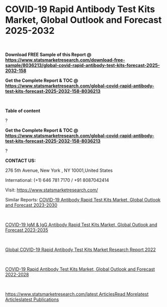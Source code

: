 <h1>COVID-19 Rapid Antibody Test Kits Market, Global Outlook and Forecast 2025-2032</h1><br/><p><strong>Download FREE Sample of this Report @ <a href="https://www.statsmarketresearch.com/download-free-sample/8036213/global-covid-rapid-antibody-test-kits-forecast-2025-2032-158">https://www.statsmarketresearch.com/download-free-sample/8036213/global-covid-rapid-antibody-test-kits-forecast-2025-2032-158</a></strong></p>
 
 
 
 <div><b>Get the Complete Report & TOC @ <a href="https://www.statsmarketresearch.com/global-covid-rapid-antibody-test-kits-forecast-2025-2032-158-8036213">https://www.statsmarketresearch.com/global-covid-rapid-antibody-test-kits-forecast-2025-2032-158-8036213</a></b></div>
 
 
 
 <p><br />
 
 <b>Table of content</b></p>
 
 
 
 <p>? </p>
 
 
 
 <div><b>Get the Complete Report & TOC @ <a href="https://www.statsmarketresearch.com/global-covid-rapid-antibody-test-kits-forecast-2025-2032-158-8036213">https://www.statsmarketresearch.com/global-covid-rapid-antibody-test-kits-forecast-2025-2032-158-8036213</a></b></div>
 
 
 
 <p>? </p>
 
 
 
 <p><b>CONTACT US:</b><br />
 
 276 5th Avenue, New York , NY 10001,United States<br />
 
 International: (+1) 646 781 7170 / +91 8087042414<br />
 
 Visit: <a href="https://www.statsmarketresearch.com/">https://www.statsmarketresearch.com/</a><br />
 
 Similar Reports: <a href="https://www.statsmarketresearch.com/global-covid-rapid-antibody-test-kits-forecast-2025-2032-158-8036213">COVID-19 Antibody Rapid Test Kits Market, Global Outlook and Forecast 2023-2030</a><br />
 
 <br />
 
 <a href="https://www.statsmarketresearch.com/global-covid-rapid-antibody-test-kits-forecast-2025-2032-158-8036213">COVID-19 IgM & IgG Antibody Rapid Test Kits Market, Global Outlook and Forecast 2023-2035</a><br />
 
 <br />
 
 <a href="https://www.statsmarketresearch.com/global-covid-rapid-antibody-test-kits-forecast-2025-2032-158-8036213">Global COVID-19 Rapid Antibody Test Kits Market Research Report 2022</a><br />
 
 <br />
 
 <a href="https://www.statsmarketresearch.com/global-covid-rapid-antibody-test-kits-forecast-2025-2032-158-8036213">COVID-19 Rapid Antibody Test Kits Market, Global Outlook and Forecast 2022-2028</a><br />
 
 <br />
 
 <a href="https://gyeongbokgung.com">https://www.statsmarketresearch.com/</a><a href="https://hallyeomaritime.com">latest Articles</a><a href="https://jingwansa.com">Read More</a><a href="https://nguoiviet.jp/">latest Articles</a><a href="https://www.intelmarketresearch.com/">latest Publications</a></p>